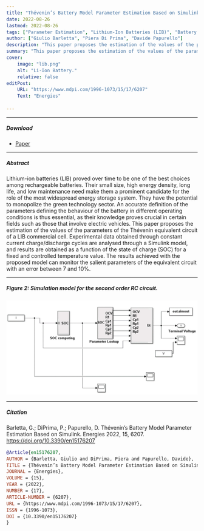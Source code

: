 ```yaml
---
title: "Thévenin’s Battery Model Parameter Estimation Based on Simulink" 
date: 2022-08-26
lastmod: 2022-08-26
tags: ["Parameter Estimation", "Lithium-Ion Batteries (LIB)", "Battery Models", "Equivalent Circuit Model (ECM)"]
author: ["Giulio Barletta", "Piera Di Prima", "Davide Papurello"]
description: "This paper proposes the estimation of the values of the parameters of the Thévenin equivalent circuit of a LIB commercial cell. Published in Energies, 2022." 
summary: "This paper proposes the estimation of the values of the parameters of the Thévenin equivalent circuit of a LIB commercial cell." 
cover:
    image: "lib.png"
    alt: "Li-Ion Battery."
    relative: false
editPost:
    URL: "https://www.mdpi.com/1996-1073/15/17/6207"
    Text: "Energies"

---
```


---

##### Download

+ [Paper](batteries.pdf)

---

##### Abstract

Lithium-ion batteries (LIB) proved over time to be one of the best choices among rechargeable batteries. Their small size, high energy density, long life, and low maintenance need make them a prominent candidate for the role of the most widespread energy storage system. They have the potential to monopolize the green technology sector. An accurate definition of the parameters defining the behaviour of the battery in different operating conditions is thus essential, as their knowledge proves crucial in certain fields such as those that involve electric vehicles. This paper proposes the estimation of the values of the parameters of the Thévenin equivalent circuit of a LIB commercial cell. Experimental data obtained through constant current charge/discharge cycles are analysed through a Simulink model, and results are obtained as a function of the state of charge (SOC) for a fixed and controlled temperature value. The results achieved with the proposed model can monitor the salient parameters of the equivalent circuit with an error between 7 and 10%.

---

##### Figure 2: Simulation model for the second order RC circuit.

![](model.png)

---

##### Citation

Barletta, G.; DiPrima, P.; Papurello, D. Thévenin’s Battery Model Parameter Estimation Based on Simulink. Energies 2022, 15, 6207. https://doi.org/10.3390/en15176207

```BibTeX
@Article{en15176207,
AUTHOR = {Barletta, Giulio and DiPrima, Piera and Papurello, Davide},
TITLE = {Thévenin’s Battery Model Parameter Estimation Based on Simulink},
JOURNAL = {Energies},
VOLUME = {15},
YEAR = {2022},
NUMBER = {17},
ARTICLE-NUMBER = {6207},
URL = {https://www.mdpi.com/1996-1073/15/17/6207},
ISSN = {1996-1073},
DOI = {10.3390/en15176207}
}
```

